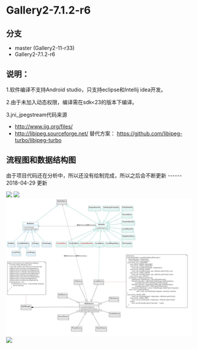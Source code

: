 # Gallery2-7.1.2-r6

## 分支
* master (Gallery2-11-r33)
* Gallery2-7.1.2-r6

## 说明：
1.软件编译不支持Android studio，只支持eclipse和Intellij idea开发。

2.由于未加入动态权限，编译需在sdk<23的版本下编译。

3.jni_jpegstream代码来源
* http://www.ijg.org/files/
* http://libjpeg.sourceforge.net/
替代方案：
  https://github.com/libjpeg-turbo/libjpeg-turbo

## 流程图和数据结构图

由于项目代码还在分析中，所以还没有绘制完成，所以之后会不断更新 ------ 2018-04-29 更新

<img src="/img/Gallery_ui1.jpg"/> 
<img src="/img/Gallery_data.jpg"/> 
<img src="/img/DataManager.jpg"/> 
<img src="/img/GalleryStart.jpg"/>


